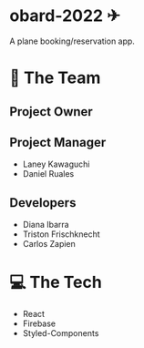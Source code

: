 # obard-2022 ✈

A plane booking/reservation app.

# 💪 The Team
## Project Owner
## Project Manager
- Laney Kawaguchi
- Daniel Ruales
  
## Developers
- Diana Ibarra
- Triston Frischknecht
- Carlos Zapien
# 💻 The Tech
- React
- Firebase
- Styled-Components
